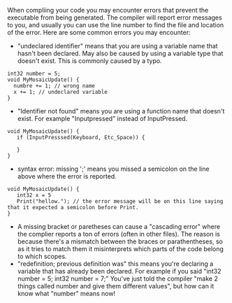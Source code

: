 
When compliing your code you may encounter errors that prevent the executable from being generated. The compiler will report error messages to you, and usually you can use the line number to find the file and location of the error. Here are some common errors you may encounter:

* "undeclared identifier" means that you are using a variable name that hasn't been declared. May also be caused by using a variable type that doesn't exist. This is commonly caused by a typo.

```
int32 number = 5;
void MyMosaicUpdate() {
  numbre += 1; // wrong name
  x += 1; // undeclared variable
}
```

* "Identifier not found" means you are using a function name that doesn't exist. For example "Inputpressed" instead of InputPressed.

```
void MyMosaicUpdate() {
   if (InputPresssed(Keyboard, Etc_Space)) {

   }  
}
```

* syntax error: missing ';' means you missed a semicolon on the line above where the error is reported.

```
void MyMosaicUpdate() {
   int32 x = 5
   Print("hellow."); // the error message will be on this line saying that it expected a semicolon before Print.
}
```

* A missing bracket or paretheses can cause a "cascading error" where the complier reports a ton of errors (often in other files). The reason is because there's a mismatch between the braces or parathentheses, so as it tries to match them it misinterprets which parts of the code belong to which scopes.
* "redefinition; previous definition was" this means you're declaring a variable that has already been declared. For example if you said "int32 number = 5; int32 number = 7;" You've just told the compiler "make 2 things called number and give them different values", but how can it know what "number" means now!

